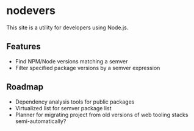 # nodevers

This site is a utility for developers using Node.js.

## Features

- Find NPM/Node versions matching a semver
- Filter specified package versions by a semver expression

## Roadmap

- Dependency analysis tools for public packages
- Virtualized list for semver package list
- Planner for migrating project from old versions of web tooling stacks semi-automatically?
